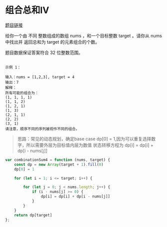 # 组合总和Ⅳ
<a href="https://leetcode-cn.com/problems/combination-sum-iv/" target="_blank">题目链接</a>

给你一个由 不同 整数组成的数组 nums ，和一个目标整数 target 。请你从 nums 中找出并
返回总和为 target 的元素组合的个数。

题目数据保证答案符合 32 位整数范围。


```

示例 1：

输入：nums = [1,2,3], target = 4
输出：7
解释：
所有可能的组合为：
(1, 1, 1, 1)
(1, 1, 2)
(1, 2, 1)
(1, 3)
(2, 1, 1)
(2, 2)
(3, 1)
请注意，顺序不同的序列被视作不同的组合。

```

> 思路：常见的动态规划，确定base case dp[0] = 1,因为可以重复选择数字，所以需要外层为目标值内层为数值
> 状态转移方程为 dp[i] = dp[i] + dp[i - nums[j]]

```js
var combinationSum4 = function (nums, target) {
    const dp = new Array(target + 1).fill(0)
    dp[0] = 1

    for (let i = 1; i <= target; i++) {

        for (let j = 0; j < nums.length; j++) {
            if (i - nums[j] >= 0) {
                dp[i] = dp[i] + dp[i - nums[j]]
            }
        }
    }
    return dp[target]
};
```
